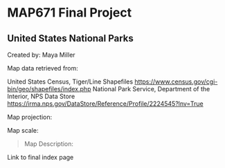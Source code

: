 # MAP671 Final Project
## United States National Parks
Created by: Maya Miller

Map data retrieved from:

United States Census, Tiger/Line Shapefiles https://www.census.gov/cgi-bin/geo/shapefiles/index.php
National Park Service, Department of the Interior, NPS Data Store https://irma.nps.gov/DataStore/Reference/Profile/2224545?lnv=True

Map projection:

Map scale:


>Map Description:

Link to final index page
